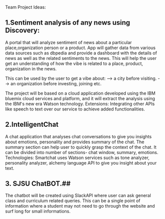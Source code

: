 Team Project Ideas:

## 1.Sentiment analysis of any news using Discovery: ##
A portal that will analyze sentiment of news about a particular place,organization person or a product. App will gather data from various data sources such as dbpedia and provide a dashboard with the details of news as well as the related sentiments to the news. This will help the user get an understanding of how the vibe is related to a place, product, organization in the news.

This can be used by the user to get a vibe about:
--> a city before visiting.
--> an organization before investing, joining etc.

The project will be based on a cloud application developed using the IBM bluemix cloud services and platform, and it will extract the analysis using the IBM's new era Watson technology.
Extensions: Integrating other APIs like speech to text over our service to achieve added functionalities.

## 2.IntelligentChat ##
A chat application that analyses chat conversations to give you insights about emotions, personality and provides summary of the chat. The summary section can help user to quickly grasp the context of the chat. It can be divided into number of sections- chat window, summary, emotions.
Technologies: Smartchat uses Watson services such as tone analyzer, personality analyzer, alchemy language API to give you insight about your text.

## 3. SJSU ChatBOT.##
The chatbot will be created using SlackAPI where user can ask general class and curriculum related queries. This can be a single point of information where a student may not need to go through the website and surf long for small informations.
